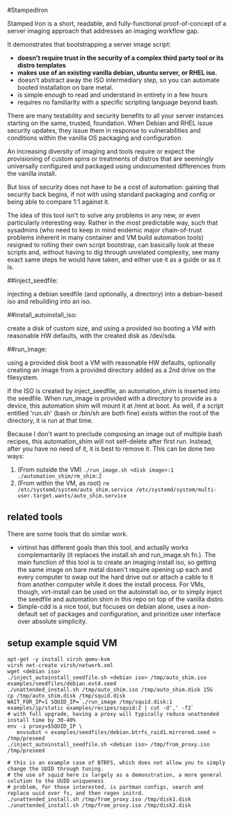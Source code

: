 #StampedIron

Stamped Iron is a short, readable, and fully-functional proof-of-concept of a server imaging approach that addresses an imaging workflow gap.

It demonstrates that bootstrapping a server image script:

- **doesn't require trust in the security of a complex third party tool or its distro templates**  
- **makes use of an existing vanilla debian, ubuntu server, or RHEL iso.**
- doesn't abstract away the ISO intermediary step, so you can automate booted installation on bare metal.
- is simple enough to read and understand in entirety in a few hours
- requires no familiarity with a specific scripting language beyond bash.  

There are many testability and security benefits to all your server instances starting on the same, trusted, foundation. When Debian and RHEL issue security updates, they issue them in response to vulnerabilities and conditions within the vanilla OS packaging and configuration.

An increasing diversity of imaging and tools require or expect the provisioning of custom spins or treatments of distros that are seemingly universally configured and packaged using undocumented differences from the vanilla install.

But loss of security does not have to be a cost of automation: gaining that security back begins, if not with using standard packaging and config or being able to compare 1:1 against it.

The idea of this tool isn't to solve any problems in any new, or even particularly interesting way. Rather in the most predictable way, such that sysadmins (who need to keep in mind endemic major chain-of-trust problems inherent in many container and VM build automation tools) resigned to rolling their own script bootstrap, can basically look at these scripts and, without having to dig through unrelated complexity, see many exact same steps he would have taken, and either use it as a guide or as it is.

##inject_seedfile:

injecting a debian seedfile (and optionally, a directory) into a debian-based iso and rebuilding into an iso.

##install_autoinstall_iso:

create a disk of custom size, and using a provided iso booting a VM with reasonable HW defaults, with the created disk as /dev/sda.

##run_image:

using a provided disk boot a VM with reasonable HW defaults, optionally creating an image from a provided directory added as a 2nd drive on the filesystem.

If the ISO is created by inject_seedfile, an automation_shim is inserted into the seedfile. When run_image is provided with a directory to provide as a device, this automation shim will mount it at /mnt at boot. As well, if a script entitled 'run.sh' (bash or /bin/sh are both fine) exists within the root of the directory, it is run at that time.

Because I don't want to preclude composing an image out of multiple bash recipes, this automation_shim will not self-delete after first run. Instead, after you have no need of it, it is best to remove it. This can be done two ways:

1. (From outside the VM) ```./run_image.sh <disk image>:1 ./automation_shim/rm_shim:2```
2. (From within the VM, as root) ```rm /etc/systemd/system/auto_shim.service /etc/systemd/system/multi-user.target.wants/auto_shim.service```

## related tools

There are some tools that do similar work.

- virtinst has different goals than this tool, and actually works complemantarily (it replaces the install.sh and run_image.sh fn.). The main function of this tool is to create an imaging install iso, so getting the same image on bare metal dosen't require opening up each and every computer to swap out the hard drive out or attach a cable to it from another computer while it does the install process. For VMs, though, virt-install can be used on the autoinstall iso, or to simply inject the seedfile and automation shim in this repo on top of the vanilla distro.
- Simple-cdd is a nice tool, but focuses on debian alone, uses a non-default set of packages and configuration, and prioritize user interface over absolute simplicity.


## setup example squid VM


```
apt-get -y install virsh qemu-kvm
virsh net-create virsh/network.xml
wget <debian iso>
./inject_autoinstall_seedfile.sh <debian iso> /tmp/auto_shim.iso examples/seedfiles/debian.ext4.seed
./unattended_install.sh /tmp/auto_shim.iso /tmp/auto_shim.disk 15G
cp /tmp/auto_shim.disk /tmp/squid.disk
WAIT_FOR_IP=1 SQUID_IP=`./run_image /tmp/squid.disk:1 examples/ip/static examples/recipes/squid:2 | cut -d',' -f2`
# with full upgrade, having a proxy will typically reduce unattended install time by 30-40%
env -i proxy=$SQUID_IP \
   envsubst < examples/seedfiles/debian.btrfs_raid1.mirrored.seed > /tmp/preseed
./inject_autoinstall_seedfile.sh <debian iso> /tmp/from_proxy.iso /tmp/preseed

# this is an example case of BTRFS, which does not allow you to simply change the UUID through tuning.
# the use of squid here is largely as a demonstration, a more general solution to the UUID uniqueness
# problem, for those interested, is partman configs, search and replace uuid over fs, and then regen initrd.
./unattended_install.sh /tmp/from_proxy.iso /tmp/disk1.disk
./unattended_install.sh /tmp/from_proxy.iso /tmp/disk2.disk

```